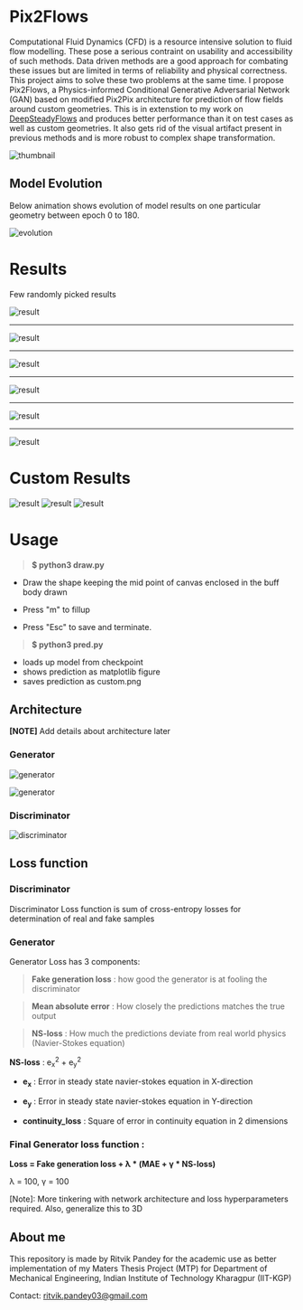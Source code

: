 # Pix2Flows

Computational Fluid Dynamics (CFD) is a resource intensive solution to fluid flow modelling. These pose a serious contraint on usability and accessibility of such methods. Data driven methods are a good approach for combating these issues but are limited in terms of reliability and physical correctness. This project aims to solve these two problems at the same time. I propose Pix2Flows, a Physics-informed Conditional Generative Adversarial Network (GAN) based on modified Pix2Pix architecture for prediction of flow fields around custom geometries. This is in extenstion to my work on [DeepSteadyFlows](https://github.com/ritvik03/DeepSteadyFlows) and produces better performance than it on test cases as well as custom geometries. It also gets rid of the visual artifact present in previous methods and is more robust to complex shape transformation.

![thumbnail](image_assets/thumbnail.png)

## Model Evolution
Below animation shows evolution of model results on one particular geometry between epoch 0 to 180.

![evolution](image_assets/evolution.gif)

# Results
Few randomly picked results

![result](result_images/0.png)
***
![result](result_images/8.png)
***
![result](result_images/4.png)
***
![result](result_images/7.png)
***
![result](result_images/5.png)
***
![result](result_images/6.png)


# Custom Results
![result](result_images/1.png)
![result](result_images/2.png)
![result](result_images/3.png)

# Usage

> **$ python3 draw.py**
- Draw the shape keeping the mid point of canvas enclosed in the buff body drawn

- Press "m" to fillup

- Press "Esc" to save and terminate.

> **$ python3 pred.py**
- loads up model from checkpoint
- shows prediction as matplotlib figure
- saves prediction as custom.png

## Architecture
**[NOTE]** Add details about architecture later

### Generator
![generator](image_assets/generator_architecture.png)

![generator](image_assets/pix2flows_generative_model.png)

### Discriminator
![discriminator](image_assets/pix2flows_discriminator_model.png)


## Loss function

### Discriminator
Discriminator Loss function is sum of cross-entropy losses for determination of real and fake samples

### Generator

Generator Loss has 3 components:
> **Fake generation loss** : how good the generator is at fooling the discriminator

> **Mean absolute error** : How closely the predictions matches the true output

> **NS-loss** : How much the predictions deviate from real world physics (Navier-Stokes equation)

**NS-loss** : e<sub>x</sub><sup>2</sup> + e<sub>y</sub><sup>2</sup>

- <strong>e<sub>x</sub></strong> : Error in steady state navier-stokes equation in X-direction

- <strong>e<sub>y</sub></strong> : Error in steady state navier-stokes equation in Y-direction

- <strong>continuity_loss</strong> : Square of error in continuity equation in 2 dimensions

### Final Generator loss function :
**Loss = Fake generation loss + λ * (MAE +  γ * NS-loss)**

λ = 100, γ = 100

[Note]: More tinkering with network architecture and loss hyperparameters required. Also, generalize this to 3D

## About me
This repository is made by Ritvik Pandey for the academic use as better implementation of my Maters Thesis Project (MTP) for Department of Mechanical Engineering, Indian Institute of Technology Kharagpur (IIT-KGP)

Contact: ritvik.pandey03@gmail.com


